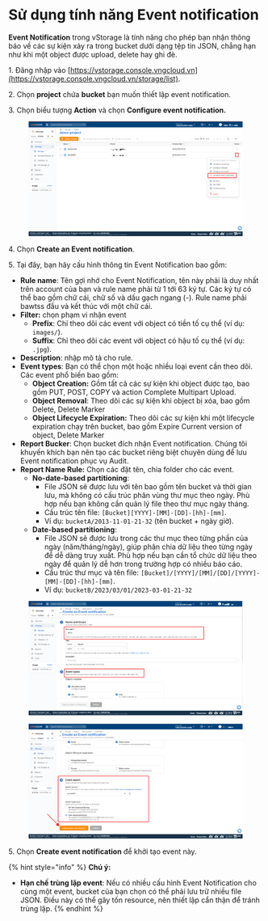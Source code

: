 # Sử dụng tính năng Event notification

**Event Notification** trong vStorage là tính năng cho phép bạn nhận thông báo về các sự kiện xảy ra trong bucket dưới dạng tệp tin JSON, chẳng hạn như khi một object được upload, delete hay ghi đè.

1\. Đăng nhập vào [https://vstorage.console.vngcloud.vn](https://vstorage.console.vngcloud.vn/storage/list).

2\. Chọn **project** chứa **bucket** bạn muốn thiết lập event notification.

3\. Chọn biểu tượng **Action** và chọn **Configure event notification.**

<figure><img src="../../../../../../.gitbook/assets/image (7).png" alt=""><figcaption></figcaption></figure>

4\. Chọn **Create an Event notification**.

5\. Tại đây, bạn hãy cấu hình thông tin Event Notification bao gồm:

* **Rule name**: Tên gợi nhớ cho Event Notification, tên này phải là duy nhất trên account của bạn và rule name phải từ 1 tới 63 ký tự. Các ký tự có thể bao gồm chữ cái, chữ số và dấu gạch ngang (-). Rule name phải bawtss đầu và kết thúc với một chữ cái.
* **Filter:** chọn phạm vi nhận event
  * **Prefix**: Chỉ theo dõi các event với object có tiền tố cụ thể (ví dụ: `images/`).
  * **Suffix**: Chỉ theo dõi các event với object có hậu tố cụ thể (ví dụ: `.jpg`).
* **Description**: nhập mô tả cho rule.
* **Event types**: Bạn có thể chọn một hoặc nhiều loại event cần theo dõi. Các event phổ biến bao gồm:
  * **Object Creation:** Gồm tất cả các sự kiện khi object được tạo, bao gồm PUT, POST, COPY và action Complete Multipart Upload.
  * **Object Removal**: Theo dõi các sự kiện khi object bị xóa, bao gồm Delete, Delete Marker
  * **Object Lifecycle Expiration:** Theo dõi các sự kiện khi một lifecycle expiration chạy trên bucket, bao gồm Expire Current version of object, Delete Marker
* **Report Bucker**: Chọn bucket đích nhận Event notification. Chúng tôi khuyến khích bạn nên tạo các bucket riêng biệt chuyên dùng để lưu Event notification phục vụ Audit.
* **Report Name Rule:** Chọn các đặt tên, chia folder cho các event.
  * **No-date-based partitioning**:
    * File JSON sẽ được lưu với tên bao gồm tên bucket và thời gian lưu, mà không có cấu trúc phân vùng thư mục theo ngày. Phù hợp nếu bạn không cần quản lý file theo thư mục ngày tháng.
    * Cấu trúc tên file: `[Bucket][YYYY]-[MM]-[DD]-[hh]-[mm]`.
    * Ví dụ: `bucketA/2013-11-01-21-32` (tên bucket + ngày giờ).
  * **Date-based partitioning**:
    * File JSON sẽ được lưu trong các thư mục theo từng phần của ngày (năm/tháng/ngày), giúp phân chia dữ liệu theo từng ngày để dễ dàng truy xuất. Phù hợp nếu bạn cần tổ chức dữ liệu theo ngày để quản lý dễ hơn trong trường hợp có nhiều báo cáo.
    * Cấu trúc thư mục và tên file: `[Bucket]/[YYYY]/[MM]/[DD]/[YYYY]-[MM]-[DD]-[hh]-[mm]`.
    * Ví dụ: `bucketB/2023/03/01/2023-03-01-21-32`&#x20;

<figure><img src="../../../../../../.gitbook/assets/image (8).png" alt=""><figcaption></figcaption></figure>

<figure><img src="../../../../../../.gitbook/assets/image (9).png" alt=""><figcaption></figcaption></figure>

5\. Chọn **Create event notification** để khởi tạo event này.

{% hint style="info" %}
**Chú ý:**

* **Hạn chế trùng lặp event**: Nếu có nhiều cấu hình Event Notification cho cùng một event, bucket của bạn chọn có thể phải lưu trữ nhiều file JSON. Điều này có thể gây tốn resource, nên thiết lập cẩn thận để tránh trùng lặp.
{% endhint %}
